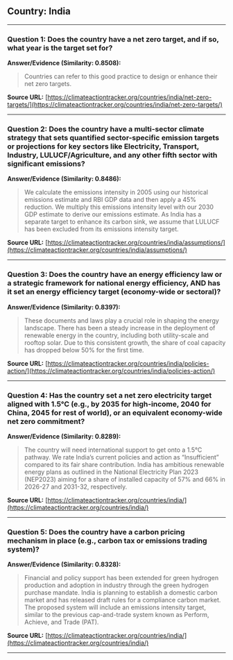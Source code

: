 ## Country: India

---
### Question 1: Does the country have a net zero target, and if so, what year is the target set for?

**Answer/Evidence (Similarity: 0.8508):**
> Countries can refer to this good practice to design or enhance their net zero targets.

**Source URL:** [https://climateactiontracker.org/countries/india/net-zero-targets/](https://climateactiontracker.org/countries/india/net-zero-targets/)

---
### Question 2: Does the country have a multi-sector climate strategy that sets quantified sector-specific emission targets or projections for key sectors like Electricity, Transport, Industry, LULUCF/Agriculture, and any other fifth sector with significant emissions?

**Answer/Evidence (Similarity: 0.8486):**
> We calculate the emissions intensity in 2005 using our historical emissions estimate and RBI GDP data and then apply a 45% reduction. We multiply this emissions intensity level with our 2030 GDP estimate to derive our emissions estimate. As India has a separate target to enhance its carbon sink, we assume that LULUCF has been excluded from its emissions intensity target.

**Source URL:** [https://climateactiontracker.org/countries/india/assumptions/](https://climateactiontracker.org/countries/india/assumptions/)

---
### Question 3: Does the country have an energy efficiency law or a strategic framework for national energy efficiency, AND has it set an energy efficiency target (economy-wide or sectoral)?

**Answer/Evidence (Similarity: 0.8397):**
> These documents and laws play a crucial role in shaping the energy landscape. There has been a steady increase in the deployment of renewable energy in the country, including both utility-scale and rooftop solar. Due to this consistent growth, the share of coal capacity has dropped below 50% for the first time.

**Source URL:** [https://climateactiontracker.org/countries/india/policies-action/](https://climateactiontracker.org/countries/india/policies-action/)

---
### Question 4: Has the country set a net zero electricity target aligned with 1.5°C (e.g., by 2035 for high-income, 2040 for China, 2045 for rest of world), or an equivalent economy-wide net zero commitment?

**Answer/Evidence (Similarity: 0.8289):**
> The country will need international support to get onto a 1.5°C pathway. We rate India’s current policies and action as “Insufficient” compared to its fair share contribution. India has ambitious renewable energy plans as outlined in the National Electricity Plan 2023 (NEP2023) aiming for a share of installed capacity of 57% and 66% in 2026-27 and 2031-32, respectively.

**Source URL:** [https://climateactiontracker.org/countries/india/](https://climateactiontracker.org/countries/india/)

---
### Question 5: Does the country have a carbon pricing mechanism in place (e.g., carbon tax or emissions trading system)?

**Answer/Evidence (Similarity: 0.8328):**
> Financial and policy support has been extended for green hydrogen production and adoption in industry through the green hydrogen purchase mandate. India is planning to establish a domestic carbon market and has released draft rules for a compliance carbon market. The proposed system will include an emissions intensity target, similar to the previous cap-and-trade system known as Perform, Achieve, and Trade (PAT).

**Source URL:** [https://climateactiontracker.org/countries/india/](https://climateactiontracker.org/countries/india/)

---
